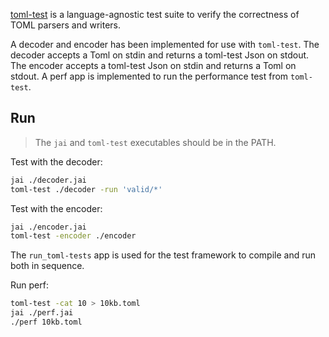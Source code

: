 [toml-test](https://github.com/toml-lang/toml-test) is a language-agnostic test suite to verify the correctness of TOML parsers and writers.

A decoder and encoder has been implemented for use with `toml-test`. The decoder accepts a Toml on stdin and returns a toml-test Json on stdout. The encoder accepts a toml-test Json on stdin and returns a Toml on stdout.
A perf app is implemented to run the performance test from `toml-test`.

## Run

> The `jai` and `toml-test` executables should be in the PATH.

Test with the decoder:
```sh
jai ./decoder.jai
toml-test ./decoder -run 'valid/*'
```

Test with the encoder:
```sh
jai ./encoder.jai
toml-test -encoder ./encoder
```

The `run_toml-tests` app is used for the test framework to compile and run both in sequence.

Run perf:
```sh
toml-test -cat 10 > 10kb.toml
jai ./perf.jai
./perf 10kb.toml
```
